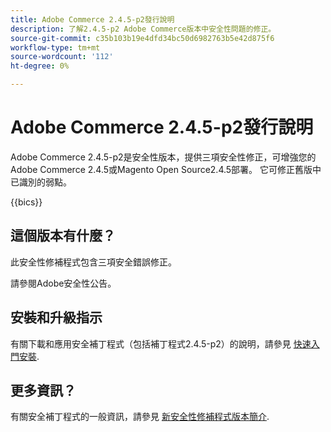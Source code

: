 ```yaml
---
title: Adobe Commerce 2.4.5-p2發行說明
description: 了解2.4.5-p2 Adobe Commerce版本中安全性問題的修正。
source-git-commit: c35b103b19e4dfd34bc50d6982763b5e42d875f6
workflow-type: tm+mt
source-wordcount: '112'
ht-degree: 0%

---
```



# Adobe Commerce 2.4.5-p2發行說明

Adobe Commerce 2.4.5-p2是安全性版本，提供三項安全性修正，可增強您的Adobe Commerce 2.4.5或Magento Open Source2.4.5部署。 它可修正舊版中已識別的弱點。

{{bics}}

## 這個版本有什麼？

此安全性修補程式包含三項安全錯誤修正。

請參閱Adobe安全性公告。

## 安裝和升級指示

有關下載和應用安全補丁程式（包括補丁程式2.4.5-p2）的說明，請參見 [快速入門安裝](../../../installation/composer.md).

## 更多資訊？

有關安全補丁程式的一般資訊，請參見 [新安全性修補程式版本簡介](https://community.magento.com/t5/Magento-DevBlog/Introducing-the-New-Security-Patch-Release/ba-p/141287).
